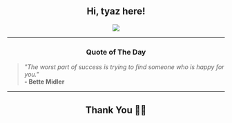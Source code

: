 <h2 align="center"> Hi, tyaz here!</h2>

<p align="center">
<a href="https://github.com/tyazx" alt="github streak"><img src="https://dvst-streak.herokuapp.com/?user=tyazx&theme=tokyonight&fire=DD472C"></a>
</p>

<hr>
<h3 align="center">Quote of The Day</h3>
<p align="center">
<blockquote>
<i>"The worst part of success is trying to find someone who is happy for you."</i>
<br>
<b>- Bette Midler</b>
</blockquote>
</p>


<hr>
<h2 align="center">Thank You 🙏🏼</h2>
